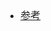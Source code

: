 <font face="Simsun" size=3>

- [参考](https://blog.csdn.net/m0_48795607/article/details/115917190)

</font>